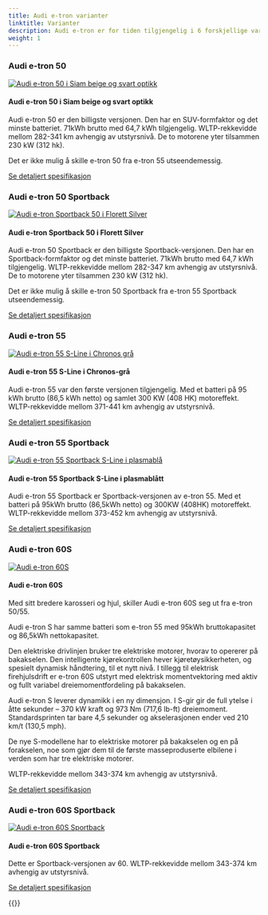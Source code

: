 ```yaml
---
title: Audi e-tron varianter
linktitle: Varianter
description: Audi e-tron er for tiden tilgjengelig i 6 forskjellige varianter. Her finner du hvilke som er tilgjengelige.
weight: 1
---
```

<!-- markdownlint-disable MD033 -->

### Audi e-tron 50

<figur>
    <a href="https://media.electrichasgoneaudi.net/multimedia/models/e-tron/variants/audi-e-tron-50.jpg">
        <img src="https://media.electrichasgoneaudi.net/multimedia/models/e-tron/variants/audi-e-tron-50s.jpg" class="img-fluid" alt="Audi e-tron 50 i Siam beige og svart optikk" title="Audi e-tron 50 i Siam beige og svart optikk">
    </a>
    <figcaption><h4>Audi e-tron 50 i Siam beige og svart optikk</h4></figcaption>
</figur>

Audi e-tron 50 er den billigste versjonen. Den har en SUV-formfaktor og det minste batteriet.
71kWh brutto med 64,7 kWh tilgjengelig. WLTP-rekkevidde mellom 282-341 km avhengig av utstyrsnivå. De to motorene yter tilsammen 230 kW (312 hk).

Det er ikke mulig å skille e-tron 50 fra e-tron 55 utseendemessig.

[Se detaljert spesifikasjon](/models/e-tron/specifications/#audi-e-tron-50)

### Audi e-tron 50 Sportback

<figur>
    <a href="https://media.electrichasgoneaudi.net/multimedia/models/e-tron/variants/audi-e-tron-50-sportback.jpg">
        <img src="https://media.electrichasgoneaudi.net/multimedia/models/e-tron/variants/audi-e-tron-50-sportbacks.jpg" class="img-fluid" alt="Audi e-tron Sportback 50 i Florett Silver" title="Audi e-tron Sportback 50 i Florett Silver">
    </a>
    <figcaption><h4>Audi e-tron Sportback 50 i Florett Silver</h4></figcaption>
</figur>

Audi e-tron 50 Sportback er den billigste Sportback-versjonen. Den har en Sportback-formfaktor og det minste batteriet.
71kWh brutto med 64,7 kWh tilgjengelig. WLTP-rekkevidde mellom 282-347 km avhengig av utstyrsnivå. De to motorene yter tilsammen 230 kW (312 hk).

Det er ikke mulig å skille e-tron 50 Sportback fra e-tron 55 Sportback utseendemessig.

[Se detaljert spesifikasjon](/models/e-tron/specifications/#audi-e-tron-50-sportback)

### Audi e-tron 55

<figur>
    <a href="https://media.electrichasgoneaudi.net/multimedia/models/e-tron/variants/audi-e-tron-55.jpg">
        <img src="https://media.electrichasgoneaudi.net/multimedia/models/e-tron/variants/audi-e-tron-55s.jpg" class="img-fluid" alt="Audi e-tron 55 S-Line i Chronos grå" title="Audi e-tron 55 S-Line i Chronos grå">
    </a>
    <figcaption><h4>Audi e-tron 55 S-Line i Chronos-grå</h4></figcaption>
</figur>

Audi e-tron 55 var den første versjonen tilgjengelig. Med et batteri på 95 kWh brutto (86,5 kWh netto) og samlet 300 KW (408 HK) motoreffekt.
WLTP-rekkevidde mellom 371-441 km avhengig av utstyrsnivå.

[Se detaljert spesifikasjon](/models/e-tron/specifications/#audi-e-tron-55)

### Audi e-tron 55 Sportback

<figur>
    <a href="https://media.electrichasgoneaudi.net/multimedia/models/e-tron/variants/audi-e-tron-55-sportback.jpg">
        <img src="https://media.electrichasgoneaudi.net/multimedia/models/e-tron/variants/audi-e-tron-55-sportbacks.jpg" class="img-fluid" alt="Audi e-tron 55 Sportback S-Line i plasmablå" title="Audi e-tron 55 Sportback S-Line i plasmablå">
    </a>
    <figcaption><h4>Audi e-tron 55 Sportback S-Line i plasmablått</h4></figcaption>
</figur>

Audi e-tron 55 Sportback er Sportback-versjonen av e-tron 55. Med et batteri på 95kWh brutto (86,5kWh netto) og 300KW (408HK) motoreffekt.
WLTP-rekkevidde mellom 373-452 km avhengig av utstyrsnivå.

[Se detaljert spesifikasjon](/models/e-tron/specifications/#audi-e-tron-55-sportback)

### Audi e-tron 60S

<figur>
    <a href="https://media.electrichasgoneaudi.net/multimedia/models/e-tron/variants/audi-e-tron-s.jpg">
        <img src="https://media.electrichasgoneaudi.net/multimedia/models/e-tron/variants/audi-e-tron-ss.jpg" class="img-fluid" alt="Audi e-tron 60S" title="Audi e-tron 60S">
    </a>
    <figcaption><h4>Audi e-tron 60S</h4></figcaption>
</figur>

Med sitt bredere karosseri og hjul, skiller Audi e-tron 60S seg ut fra e-tron 50/55.

Audi e-tron S har samme batteri som e-tron 55 med 95kWh bruttokapasitet og 86,5kWh nettokapasitet.

Den elektriske drivlinjen bruker tre elektriske motorer, hvorav to opererer på bakakselen. Den intelligente kjørekontrollen hever kjøretøysikkerheten, og spesielt dynamisk håndtering, til et nytt nivå. 
I tillegg til elektrisk firehjulsdrift er e-tron 60S utstyrt med elektrisk momentvektoring med aktiv og fullt variabel dreiemomentfordeling på bakakselen.

Audi e-tron S leverer dynamikk i en ny dimensjon. I S-gir gir de full ytelse i åtte sekunder – 370 kW kraft og 973 Nm (717,6 lb-ft) dreiemoment.
Standardsprinten tar bare 4,5 sekunder og akselerasjonen ender ved 210 km/t (130,5 mph).

De nye S-modellene har to elektriske motorer på bakakselen og en på forakselen, noe som gjør dem til de første masseproduserte elbilene i verden som har tre elektriske motorer.

WLTP-rekkevidde mellom 343-374 km avhengig av utstyrsnivå.

[Se detaljert spesifikasjon](/models/e-tron/specifications/#audi-e-tron-60s)

### Audi e-tron 60S Sportback

<figur>
    <a href="https://media.electrichasgoneaudi.net/multimedia/models/e-tron/variants/audi-e-tron-s-sportback.jpg">
        <img src="https://media.electrichasgoneaudi.net/multimedia/models/e-tron/variants/audi-e-tron-s-sportbacks.jpg" class="img-fluid" alt="Audi e-tron 60S Sportback" title="Audi e-tron 60S Sportback">
    </a>
    <figcaption><h4>Audi e-tron 60S Sportback</h4></figcaption>
</figur>

Dette er Sportback-versjonen av 60. WLTP-rekkevidde mellom 343-374 km avhengig av utstyrsnivå.

[Se detaljert spesifikasjon](/models/e-tron/specifications/#audi-e-tron-60s-sportback)

{{<children description="true" />}}
